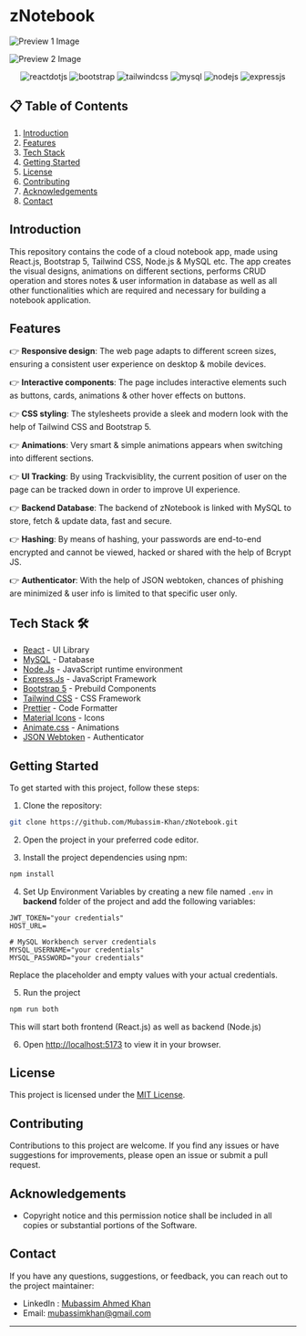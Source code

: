 # zNotebook

![Preview 1 Image](https://github.com/Mubassim-Khan/zNotebook/blob/main/src/assets/images/Preview%203.png)

![Preview 2 Image](https://github.com/Mubassim-Khan/zNotebook/blob/main/src/assets/images/Preview.png)

<div align="center">
    <img src="https://img.shields.io/badge/-React_JS-black?style=for-the-badge&logoColor=%2361DAFB&logo=react&color=%2320232a" alt="reactdotjs" />
    <img src="https://img.shields.io/badge/bootstrap-%23563D7C.svg?style=for-the-badge&logo=bootstrap&logoColor=white" alt="bootstrap" />
    <img src="https://img.shields.io/badge/-Tailwind_CSS-black?style=for-the-badge&logoColor=white&logo=tailwindcss&color=06B6D4" alt="tailwindcss" />
    <img src="https://img.shields.io/badge/-MySQL-%23ffff.svg?style=for-the-badge&logo=mysql&logoColor=black" alt="mysql" />
    <img src="https://img.shields.io/badge/node.js-6DA55F?style=for-the-badge&logo=node.js&logoColor=white" alt="nodejs" />
    <img src="https://img.shields.io/badge/express.js-%23404d59.svg?style=for-the-badge&logo=express&logoColor=%2361DAFB" alt="expressjs" />
</div>

## 📋 <a name="table">Table of Contents</a>

1. [Introduction](#introduction)
2. [Features](#features)
3. [Tech Stack](#tech-stack)
4. [Getting Started](#quick-start)
5. [License](#license)
6. [Contributing](#contributing)
7. [Acknowledgements](#acknowledgements)
8. [Contact](#contact)

## <a name="introduction">Introduction</a>

This repository contains the code of a cloud notebook app, made using React.js, Bootstrap 5, Tailwind CSS, Node.js & MySQL etc. The app creates the visual designs, animations on different sections, performs CRUD operation and stores notes & user information in database as well as all other functionalities which are required and necessary for building a notebook application.

## <a name="features">Features</a>

👉 **Responsive design**: The web page adapts to different screen sizes, ensuring a consistent user experience on desktop & mobile devices.

👉 **Interactive components**: The page includes interactive elements such as buttons, cards, animations & other hover effects on buttons.

👉 **CSS styling**: The stylesheets provide a sleek and modern look with the help of Tailwind CSS and Bootstrap 5.

👉 **Animations**: Very smart & simple animations appears when switching into different sections.

👉 **UI Tracking**: By using Trackvisiblity, the current position of user on the page can be tracked down in order to improve UI experience.

👉 **Backend Database**: The backend of zNotebook is linked with MySQL to store, fetch & update data, fast and secure.

👉 **Hashing**: By means of hashing, your passwords are end-to-end encrypted and cannot be viewed, hacked or shared with the help of Bcrypt JS.

👉 **Authenticator**: With the help of JSON webtoken, chances of phishing are minimized & user info is limited to that specific user only.

## <a name="tech-stack">Tech Stack 🛠️</a>

- [React](https://reactjs.org/) - UI Library
- [MySQL](https://www.mysql.com/) - Database
- [Node.Js](https://nodejs.org/en) - JavaScript runtime environment
- [Express.Js](http://expressjs.com/) - JavaScript Framework
- [Bootstrap 5](https://getbootstrap.com/) - Prebuild Components
- [Tailwind CSS](https://tailwindcss.com/) - CSS Framework
- [Prettier](https://prettier.io/) - Code Formatter
- [Material Icons](https://mui.com/material-ui/material-icons/) - Icons
- [Animate.css](https://animate.style/) - Animations
- [JSON Webtoken](https://jwt.io/) - Authenticator

## <a name="#quick-start">Getting Started</a>

To get started with this project, follow these steps:

1. Clone the repository:

```bash
git clone https://github.com/Mubassim-Khan/zNotebook.git
```

2. Open the project in your preferred code editor.

3. Install the project dependencies using npm:

```bash
npm install
```

4. Set Up Environment Variables by creating a new file named `.env` in **backend** folder of the project and add the following variables:

```env
JWT_TOKEN="your credentials"
HOST_URL=

# MySQL Workbench server credentials
MYSQL_USERNAME="your credentials"
MYSQL_PASSWORD="your credentials"
```

Replace the placeholder and empty values with your actual credentials. 

5. Run the project

```bash
npm run both
```
This will start both frontend (React.js) as well as backend (Node.js)

6. Open [http://localhost:5173](http://localhost:5173) to view it in your browser.

## <a name="license">License</a>

This project is licensed under the [MIT License](https://opensource.org/licenses/MIT).

## <a name="contributing">Contributing</a>

Contributions to this project are welcome. If you find any issues or have suggestions for improvements, please open an issue or submit a pull request.

## <a name="acknowledgements">Acknowledgements</a>

- Copyright notice and this permission notice shall be included in all copies or substantial portions of the Software.

## <a name="contact">Contact</a>

If you have any questions, suggestions, or feedback, you can reach out to the project maintainer:

- LinkedIn : [Mubassim Ahmed Khan](https://www.linkedin.com/in/mubassim/)
- Email: [mubassimkhan@gmail.com](mailto:mubassimkhan@gmail.com)

---

<!----->
